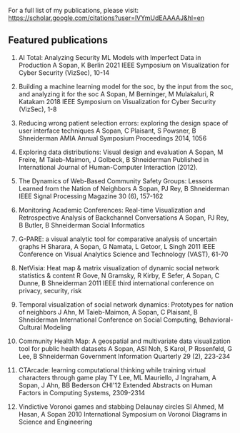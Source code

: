 For a full list of my publications, please visit: https://scholar.google.com/citations?user=lVYmUdEAAAAJ&hl=en 

## Featured publications


1. AI Total: Analyzing Security ML Models with Imperfect Data in Production 
A Sopan, K Berlin
2021 IEEE Symposium on Visualization for Cyber Security (VizSec), 10-14


2. Building a machine learning model for the soc, by the input from the soc, and analyzing it for the soc
A Sopan, M Berninger, M Mulakaluri, R Katakam
2018 IEEE Symposium on Visualization for Cyber Security (VizSec), 1-8


3. Reducing wrong patient selection errors: exploring the design space of user interface techniques
A Sopan, C Plaisant, S Powsner, B Shneiderman
AMIA Annual Symposium Proceedings 2014, 1056


4. Exploring data distributions: Visual design and evaluation
A Sopan, M Freire, M Taieb-Maimon, J Golbeck, B Shneiderman
Published in International Journal of Human-Computer Interaction (2012).


5. The Dynamics of Web-Based Community Safety Groups: Lessons Learned from the Nation of Neighbors
A Sopan, PJ Rey, B Shneiderman
IEEE Signal Processing Magazine 30 (6), 157-162


6. Monitoring Academic Conferences: Real-time Visualization and Retrospective Analysis of Backchannel Conversations
A Sopan, PJ Rey, B Butler, B Shneiderman
Social Informatics


7. G-PARE: a visual analytic tool for comparative analysis of uncertain graphs
H Sharara, A Sopan, G Namata, L Getoor, L Singh
2011 IEEE Conference on Visual Analytics Science and Technology (VAST), 61-70


8. NetVisia: Heat map & matrix visualization of dynamic social network statistics & content
R Gove, N Gramsky, R Kirby, E Sefer, A Sopan, C Dunne, B Shneiderman
2011 IEEE third international conference on privacy, security, risk


9. Temporal visualization of social network dynamics: Prototypes for nation of neighbors
J Ahn, M Taieb-Maimon, A Sopan, C Plaisant, B Shneiderman
International Conference on Social Computing, Behavioral-Cultural Modeling


10. Community Health Map: A geospatial and multivariate data visualization tool for public health datasets
A Sopan, ASI Noh, S Karol, P Rosenfeld, G Lee, B Shneiderman
Government Information Quarterly 29 (2), 223-234


11. CTArcade: learning computational thinking while training virtual characters through game play
TY Lee, ML Mauriello, J Ingraham, A Sopan, J Ahn, BB Bederson
CHI'12 Extended Abstracts on Human Factors in Computing Systems, 2309-2314


12. Vindictive Voronoi games and stabbing Delaunay circles
SI Ahmed, M Hasan, A Sopan
2010 International Symposium on Voronoi Diagrams in Science and Engineering
